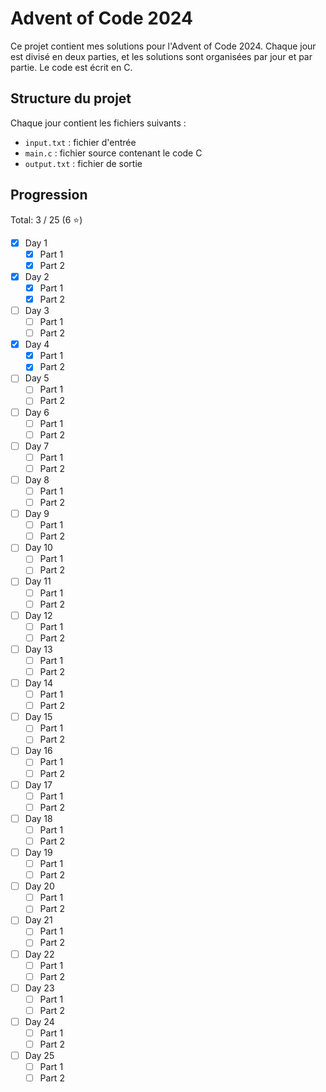 # Advent of Code 2024

Ce projet contient mes solutions pour l'Advent of Code 2024. Chaque jour est divisé en deux parties, et les solutions sont organisées par jour et par partie. Le code est écrit en C.

## Structure du projet

Chaque jour contient les fichiers suivants :
- `input.txt` : fichier d'entrée
- `main.c` : fichier source contenant le code C
- `output.txt` : fichier de sortie

## Progression

Total: 3 / 25 (6 :star:)

- [X] Day 1
  - [X] Part 1
  - [X] Part 2
- [X] Day 2
  - [X] Part 1
  - [X] Part 2
- [ ] Day 3
  - [ ] Part 1
  - [ ] Part 2
- [X] Day 4
  - [X] Part 1
  - [X] Part 2
- [ ] Day 5
  - [ ] Part 1
  - [ ] Part 2
- [ ] Day 6
  - [ ] Part 1
  - [ ] Part 2
- [ ] Day 7
  - [ ] Part 1
  - [ ] Part 2
- [ ] Day 8
  - [ ] Part 1
  - [ ] Part 2
- [ ] Day 9
  - [ ] Part 1
  - [ ] Part 2
- [ ] Day 10
  - [ ] Part 1
  - [ ] Part 2
- [ ] Day 11
  - [ ] Part 1
  - [ ] Part 2
- [ ] Day 12
  - [ ] Part 1
  - [ ] Part 2
- [ ] Day 13
  - [ ] Part 1
  - [ ] Part 2
- [ ] Day 14
  - [ ] Part 1
  - [ ] Part 2
- [ ] Day 15
  - [ ] Part 1
  - [ ] Part 2
- [ ] Day 16
  - [ ] Part 1
  - [ ] Part 2
- [ ] Day 17
  - [ ] Part 1
  - [ ] Part 2
- [ ] Day 18
  - [ ] Part 1
  - [ ] Part 2
- [ ] Day 19
  - [ ] Part 1
  - [ ] Part 2
- [ ] Day 20
  - [ ] Part 1
  - [ ] Part 2
- [ ] Day 21
  - [ ] Part 1
  - [ ] Part 2
- [ ] Day 22
  - [ ] Part 1
  - [ ] Part 2
- [ ] Day 23
  - [ ] Part 1
  - [ ] Part 2
- [ ] Day 24
  - [ ] Part 1
  - [ ] Part 2
- [ ] Day 25
  - [ ] Part 1
  - [ ] Part 2